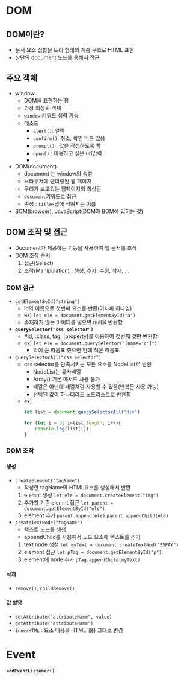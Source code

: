 # DOM
## DOM이란?
* 문서 요소 집합을 트리 형태의 계층 구조로 HTML 표현
* 상단의 document 노드를 통해서 접근

## 주요 객체
* window
    * DOM을 표현하는 창
    * 가장 최상위 객체
    * `window` 키워드 생략 가능
    * 메소드
        * `alert()`: 알림
        * `confirm()`: 취소, 확인 버튼 있음
        * `prompt()` : 값을 작성하도록 함
        * `open()` : 이동하고 싶은 url입력
        * ...
* DOM(document)
    * document 는 window의 속성
    * 브라우저에 렌더링된 웹 페이지
    * 우리가 보고있는 웹페이지의 최상단
    * `document`키워드로 접근
    * 속성 : `title`-탭에 적혀지는 이름
* BOM(browser), JavaScript(DOM과 BOM에 입히는 것)

## DOM 조작 및 접근
* Document가 제공하는 기능을 사용하여 웹 문서를 조작
* DOM 조작 순서
    1. 접근(Select)
    2. 조작(Manipulation) : 생성, 추가, 수정, 삭제, ...

### DOM 접근
* `getElementById("string")`
    * id의 이름으로 첫번쨰 요소를 반환(어차피 하나임)
    * ex) `let ele = document.getElementById("a")`
    * 존재하지 않는 아이디를 넣으면 null을 반환함
* **`querySelector("css selector")`**
    * #id, .class, tag, [property]를 이용하여 첫번째 것만 반환함
    * ex) `let ele = document.querySelector("[name='c']")`
        * 밖에 큰 따움표 했으면 안에 작은 따움표
* `querySelectorAll("css selector")`
    * css selector를 만족시키는 모든 요소를 NodeList로 반환
        * NodeList는 유사배열
        * Array() 기본 메서드 사용 불가
        * 배열은 아닌데 배열처럼 사용할 수 있음(반복문 사용 가능)
        * 선택된 값이 하나더라도 노드리스트로 반환함
    * ex)
        ```js
        let list = document.querySelectorAll("div")

        for (let i = 0; i<list.length; i++){
            console.log(list[i]);
        }
        ```
### DOM 조작
#### 생성
* `createElement("tagName")`
    * 작성한 tagName의 HTML요소를 생성해서 반환
    1. elemnt 생성
        `let ele = document.createElement("img")`
    2. 추가할 기존 elemnt 접근
        `let parent = document.getElementById("ele")`
    3. element 추가
        `parent.append(ele)`
        `parent.appendChild(ele)`
* `createTextNode("tagName")`
    * 텍스트 노드를 생성
    * appendChild를 사용해서 노드 요소에 텍스트를 추가
    1. text node 생성
        `let myText = document.createTextNod("SSFAY")`
    2. element 접근
        `let pTag = document.getElementById("p")`
    3. element에 node 추가
        `pTag.appendChild(myText)`
    
#### 삭제
* `remove()`, `childRemove()`

#### 값 할당
* `setAttribute("attributeName", value)`
* `getAttribute("attributeName")`
* `innerHTML` : 요소 내용을 HTML내용 그대로 변경


# Event
**`addEventListener()`**